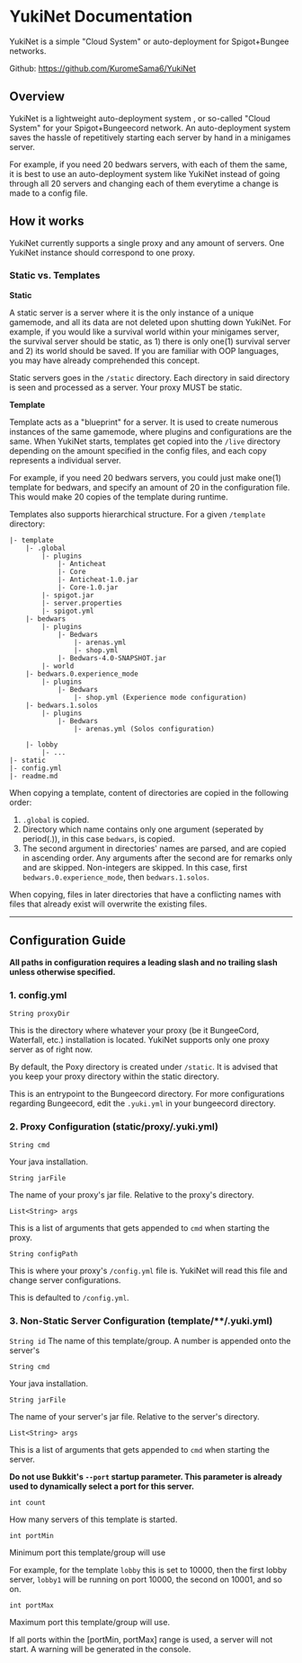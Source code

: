 # YukiNet Documentation
YukiNet is a simple "Cloud System" or auto-deployment for Spigot+Bungee networks.

Github: https://github.com/KuromeSama6/YukiNet

## Overview
YukiNet is a lightweight auto-deployment system , or so-called "Cloud System" for your Spigot+Bungeecord network. An auto-deployment system saves the hassle of repetitively starting each server by hand in a minigames server.

For example, if you need 20 bedwars servers, with each of them the same, it is best to use an auto-deployment system like YukiNet instead of going through all 20 servers and changing each of them everytime a change is made to a config file.

## How it works

YukiNet currently supports a single proxy and any amount of servers. One YukiNet instance should correspond to one proxy.

### Static vs. Templates

**Static**

A static server is a server where it is the only instance of a unique gamemode, and all its data are not deleted upon shutting down YukiNet. For example, if you would like a survival world within your minigames server, the survival server should be static, as 1) there is only one(1) survival server and 2) its world should be saved. If you are familiar with OOP languages, you may have already comprehended this concept.

Static servers goes in the `/static` directory. Each directory in said directory is seen and processed as a server. Your proxy MUST be static.

**Template**

Template acts as a "blueprint" for a server. It is used to create numerous instances of the same gamemode, where plugins and configurations are the same. When YukiNet starts, templates get copied into the `/live` directory depending on the amount specified in the config files, and each copy represents a individual server.

For example, if you need 20 bedwars servers, you could just make one(1) template for bedwars, and specify an amount of 20 in the configuration file. This would make 20 copies of the template during runtime.

Templates also supports hierarchical structure. For a given `/template` directory:
```
|- template
    |- .global
        |- plugins
            |- Anticheat
            |- Core
            |- Anticheat-1.0.jar
            |- Core-1.0.jar
        |- spigot.jar
        |- server.properties
        |- spigot.yml
    |- bedwars
        |- plugins
            |- Bedwars
                |- arenas.yml
                |- shop.yml
            |- Bedwars-4.0-SNAPSHOT.jar
        |- world
    |- bedwars.0.experience_mode
        |- plugins
            |- Bedwars
                |- shop.yml (Experience mode configuration)
    |- bedwars.1.solos
        |- plugins
            |- Bedwars
                |- arenas.yml (Solos configuration)
    
    |- lobby
        |- ...
|- static
|- config.yml
|- readme.md
```

When copying a template, content of directories are copied in the following order:
1. `.global` is copied.
2. Directory which name contains only one argument (seperated by period(.)), in this case `bedwars`, is copied.
3. The second argument in directories' names are parsed, and are copied in ascending order. Any arguments after the second are for remarks only and are skipped. Non-integers are skipped. In this case, first `bedwars.0.experience_mode`, then `bedwars.1.solos`.

When copying, files in later directories that have a conflicting names with files that already exist will overwrite the existing files.

---

## Configuration Guide
**All paths in configuration requires a leading slash and no trailing slash unless otherwise specified.**
### 1. config.yml

`String proxyDir`

This is the directory where whatever your proxy (be it BungeeCord, Waterfall, etc.) installation is located.
YukiNet supports only one proxy server as of right now.

By default, the Poxy directory is created under `/static`. It is advised that you keep your proxy directory within the
static directory.

This is an entrypoint to the Bungeecord directory. For more configurations regarding Bungeecord, edit the `.yuki.yml`
in your bungeecord directory.

### 2. Proxy Configuration (static/proxy/.yuki.yml)

`String cmd`

Your java installation.

`String jarFile`

The name of your proxy's jar file. Relative to the proxy's directory.

`List<String> args`

This is a list of arguments that gets appended to `cmd` when starting the proxy.

`String configPath`

This is where your proxy's `/config.yml` file is. YukiNet will read this file and change server configurations.

This is defaulted to `/config.yml`.

### 3. Non-Static Server Configuration (template/**/.yuki.yml)

`String id`
The name of this template/group. A number is appended onto the server's 

`String cmd`

Your java installation.

`String jarFile`

The name of your server's jar file. Relative to the server's directory.

`List<String> args`

This is a list of arguments that gets appended to `cmd` when starting the server.

**Do not use Bukkit's `--port` startup parameter. This parameter is already used to dynamically select a port for this server.**

`int count`

How many servers of this template is started.

`int portMin`

Minimum port this template/group will use

For example, for the template `lobby` this is set to 10000, then the first lobby server, `lobby1` will be running on port
10000, the second on 10001, and so on.

`int portMax`

Maximum port this template/group will use.

If all ports within the [portMin, portMax] range is used, a server will not start. A warning will be generated in the console.